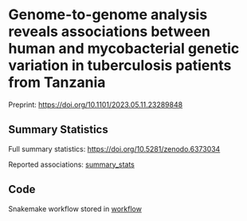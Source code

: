 # Genome-to-genome analysis reveals associations between human and mycobacterial genetic variation in tuberculosis patients from Tanzania
Preprint: https://doi.org/10.1101/2023.05.11.23289848

## Summary Statistics
Full summary statistics: https://doi.org/10.5281/zenodo.6373034

Reported associations: [summary_stats](./summary_stats/)

## Code

Snakemake workflow stored in [workflow](./workflow/)
